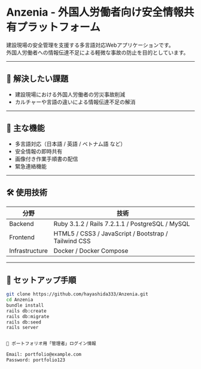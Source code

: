 # Anzenia - 外国人労働者向け安全情報共有プラットフォーム
建設現場の安全管理を支援する多言語対応Webアプリケーションです。  
外国人労働者への情報伝達不足による軽微な事故の防止を目的としています。

---

## 🎯 解決したい課題
- 建設現場における外国人労働者の労災事故削減  
- カルチャーや言語の違いによる情報伝達不足の解消

---

## 🚀 主な機能
- 多言語対応（日本語 / 英語 / ベトナム語 など）  
- 安全情報の即時共有  
- 画像付き作業手順書の配信  
- 緊急連絡機能  

---

## 🛠 使用技術

| 分野           | 技術                                             |
|----------------|------------------------------------------------|
| Backend        | Ruby 3.1.2 / Rails 7.2.1.1 / PostgreSQL / MySQL |
| Frontend       | HTML5 / CSS3 / JavaScript / Bootstrap / Tailwind CSS |
| Infrastructure | Docker / Docker Compose                          |

---

## 🏃 セットアップ手順

```bash
git clone https://github.com/hayashida333/Anzenia.git
cd Anzenia
bundle install
rails db:create
rails db:migrate
rails db:seed
rails server


🔑 ポートフォリオ用「管理者」ログイン情報

Email: portfolio@example.com
Password: portfolio123